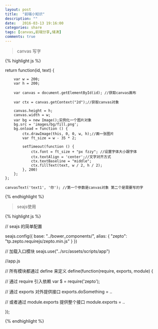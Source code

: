 ```yaml
---
layout: post
title:  "前端小知识"
description: ""
date:   2016-03-13 19:16:00
categories: share
tags: [canvas,前端分享,储涛]
comments: true
---
```


>canvas 写字

{% highlight js %}


   return function(id, text) {
   
   		var w = 200; 
        var h = 200; 

        var canvas = document.getElementById(id); //获取canvas画布

        var ctx = canvas.getContext("2d");//获取canvas对象

        canvas.height = h;
        canvas.width = w;
        var bg = new Image();实例化一个图片对象
        bg.src = 'images/bg/fill.png';
        bg.onload = function () {
            ctx.drawImage(this, 0, 0, w, h);//画一张图片
            var ft_size = w - 35 * 2;

            setTimeout(function () {
                ctx.font = ft_size + "px fzzy"; //设置字体大小跟字体
                ctx.textAlign = 'center';//文字对齐方式
                ctx.textBaseline = "middle";
                ctx.fillText(text, w / 2, h / 2);
            }, 200)
        };
    };

    canvasText('text1', '你'); //第一个参数是canvas对象 第二个是需要写的字

{% endhighlight %}



>seajs使用



{% highlight js %}

// seajs 的简单配置

seajs.config({
  base: "../bower_components/",
  alias: {
    "zepto": "tp.zepto.requirejs/zepto.min.js"
  }
})

// 加载入口模块
seajs.use("../src/assets/scripts/app")




//app.js

// 所有模块都通过 define 来定义
define(function(require, exports, module) {

  // 通过 require 引入依赖
  var $ = require('zepto');

  // 通过 exports 对外提供接口
  exports.doSomething = ..

  // 或者通过 module.exports 提供整个接口
  module.exports = ..

});

{% endhighlight %}